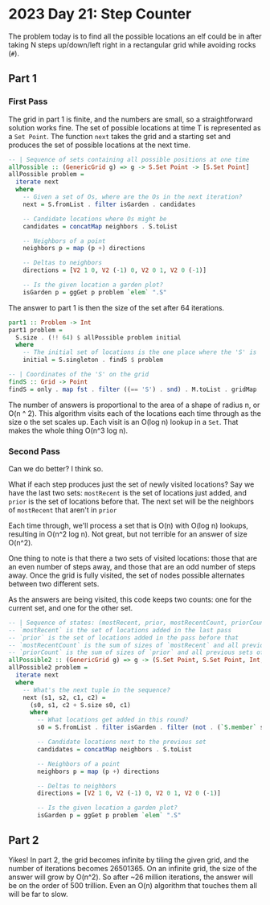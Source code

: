 # 2023 Day 21: Step Counter

The problem today is to find all the possible locations an elf could
be in after taking N steps up/down/left right in a rectangular grid
while avoiding rocks (`#`).

## Part 1

### First Pass
The grid in part 1 is finite, and the numbers are small, so a straightforward solution works fine.  The set of possible locations at time T is represented
as a `Set Point`.  The function `next` takes the grid and a starting set and produces the set of possible locations at the next time.

```haskell
-- | Sequence of sets containing all possible positions at one time
allPossible :: (GenericGrid g) => g -> S.Set Point -> [S.Set Point]
allPossible problem =
  iterate next
  where
    -- Given a set of Os, where are the Os in the next iteration?
    next = S.fromList . filter isGarden . candidates

    -- Candidate locations where Os might be
    candidates = concatMap neighbors . S.toList

    -- Neighbors of a point
    neighbors p = map (p +) directions

    -- Deltas to neighbors
    directions = [V2 1 0, V2 (-1) 0, V2 0 1, V2 0 (-1)]

    -- Is the given location a garden plot?
    isGarden p = ggGet p problem `elem` ".S"
```

The answer to part 1 is then the size of the set after 64 iterations.

```haskell
part1 :: Problem -> Int
part1 problem =
  S.size . (!! 64) $ allPossible problem initial
  where
    -- The initial set of locations is the one place where the 'S' is
    initial = S.singleton . findS $ problem

-- | Coordinates of the 'S' on the grid
findS :: Grid -> Point
findS = only . map fst . filter ((== 'S') . snd) . M.toList . gridMap
```

The number of answers is proportional to the area of a shape of radius n, or O(n ^ 2).  This algorithm visits each of the locations each time through as the size o the set scales up.  Each visit is an O(log n) lookup in a `Set`.  That makes the whole thing O(n^3 log n).

### Second Pass

Can we do better?  I think so.

What if each step produces just the set of newly visited locations?  Say we have the last two sets: `mostRecent` is the set of locations just added, and `prior` is the set of locations before that.  The next set will be the neighbors of `mostRecent` that aren't in `prior`

Each time through, we'll process a set that is O(n) with O(log n) lookups, resulting in O(n^2 log n).  Not great, but not terrible for an answer of size O(n^2).

One thing to note is that there a two sets of visited locations: those that are an even number of steps away, and those that are an odd number of steps away.  Once the grid is fully visited, the set of nodes possible alternates between two different sets.

As the answers are being visited, this code keeps two counts: one for the current set, and one for the other set.

```haskell
-- | Sequence of states: (mostRecent, prior, mostRecentCount, priorCount)
-- `mostRecent` is the set of locations added in the last pass
-- `prior` is the set of locations added in the pass before that
-- `mostRecentCount` is the sum of sizes of `mostRecent` and all previous sets of the same parity.
-- `priorCount` is the sum of sizes of `prior` and all previous sets of the same parity.
allPossible2 :: (GenericGrid g) => g -> (S.Set Point, S.Set Point, Int, Int) -> [(S.Set Point, S.Set Point, Int, Int)]
allPossible2 problem =
  iterate next
  where
    -- What's the next tuple in the sequence?
    next (s1, s2, c1, c2) =
      (s0, s1, c2 + S.size s0, c1)
      where
        -- What locations get added in this round?
        s0 = S.fromList . filter isGarden . filter (not . (`S.member` s2)) . candidates $ s1

        -- Candidate locations next to the previous set
        candidates = concatMap neighbors . S.toList

        -- Neighbors of a point
        neighbors p = map (p +) directions

        -- Deltas to neighbors
        directions = [V2 1 0, V2 (-1) 0, V2 0 1, V2 0 (-1)]

        -- Is the given location a garden plot?
        isGarden p = ggGet p problem `elem` ".S"
```

## Part 2

Yikes!  In part 2, the grid becomes infinite by tiling the given grid, and the number of iterations becomes 26501365.  On an infinite grid, the size of the answer will grow by O(n^2).  So after ~26 million iterations, the answer will be on the order of 500 trillion.  Even an O(n) algorithm that touches them all will be far to slow.




